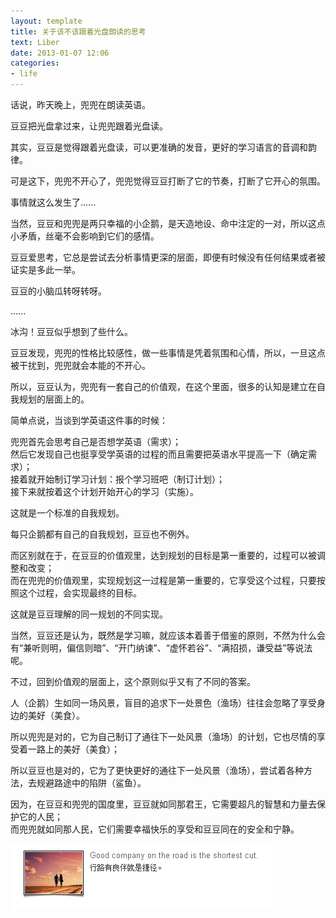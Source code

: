 ```yaml
---
layout: template
title: 关于该不该跟着光盘朗读的思考
text: Liber
date: 2013-01-07 12:06
categories:
- life
---
```

话说，昨天晚上，兜兜在朗读英语。

豆豆把光盘拿过来，让兜兜跟着光盘读。

其实，豆豆是觉得跟着光盘读，可以更准确的发音，更好的学习语言的音调和韵律。

可是这下，兜兜不开心了，兜兜觉得豆豆打断了它的节奏，打断了它开心的氛围。

事情就这么发生了......

当然，豆豆和兜兜是两只幸福的小企鹅，是天造地设、命中注定的一对，所以这点小矛盾，丝毫不会影响到它们的感情。

豆豆爱思考，它总是尝试去分析事情更深的层面，即便有时候没有任何结果或者被证实是多此一举。

豆豆的小脑瓜转呀转呀。

......

冰沟！豆豆似乎想到了些什么。

豆豆发现，兜兜的性格比较感性，做一些事情是凭着氛围和心情，所以，一旦这点被干扰到，兜兜就会本能的不开心。

所以，豆豆认为，兜兜有一套自己的价值观，在这个里面，很多的认知是建立在自我规划的层面上的。

简单点说，当谈到学英语这件事的时候：

兜兜首先会思考自己是否想学英语（需求）；  
然后它发现自己也挺享受学英语的过程的而且需要把英语水平提高一下（确定需求）；  
接着就开始制订学习计划：报个学习班吧（制订计划）；  
接下来就按着这个计划开始开心的学习（实施）。

这就是一个标准的自我规划。

每只企鹅都有自己的自我规划，豆豆也不例外。

而区别就在于，在豆豆的价值观里，达到规划的目标是第一重要的，过程可以被调整和改变；  
而在兜兜的价值观里，实现规划这一过程是第一重要的，它享受这个过程，只要按照这个过程，会实现最终的目标。

这就是豆豆理解的同一规划的不同实现。

当然，豆豆还是认为，既然是学习嘛，就应该本着善于借鉴的原则，不然为什么会有“兼听则明，偏信则暗”、“开门纳谏”、“虚怀若谷”、“满招损，谦受益”等说法呢。

不过，回到价值观的层面上，这个原则似乎又有了不同的答案。

人（企鹅）生如同一场风景，盲目的追求下一处景色（渔场）往往会忽略了享受身边的美好（美食）。

所以兜兜是对的，它为自己制订了通往下一处风景（渔场）的计划，它也尽情的享受着一路上的美好（美食）；

所以豆豆也是对的，它为了更快更好的通往下一处风景（渔场），尝试着各种方法，去规避路途中的陷阱（鲨鱼）。

因为，在豆豆和兜兜的国度里，豆豆就如同那君王，它需要超凡的智慧和力量去保护它的人民；  
而兜兜就如同那人民，它们需要幸福快乐的享受和豆豆同在的安全和宁静。

<img src="/images/2013_01_07_1.png" />








